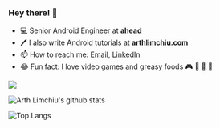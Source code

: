### Hey there! 👋

- 💻  Senior Android Engineer at **[ahead](https://www.ahead-app.com/)**
- 🖊️  I also write Android tutorials at **[arthlimchiu.com](https://www.arthlimchiu.com/)**
- 📫  How to reach me: [Email](limchiuarth@gmail.com), [LinkedIn](https://www.linkedin.com/in/arthlimchiu/)
- 😂  Fun fact: I love video games and greasy foods 🎮 🍔 🍕 🥓

![](https://komarev.com/ghpvc/?username=arthlimchiu&color=brightgreen&label=Views)

![Arth Limchiu's github stats](https://github-readme-stats.vercel.app/api?username=arthlimchiu&count_private=true&show_icons=true&theme=dark&include_all_commits=true)

![Top Langs](https://github-readme-stats.vercel.app/api/top-langs/?username=arthlimchiu&layout=compact&theme=dark)

